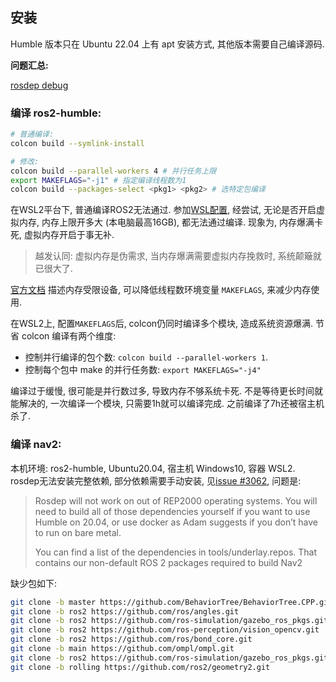 ## 安装

Humble 版本只在 Ubuntu 22.04 上有 apt 安装方式, 其他版本需要自己编译源码.

**问题汇总:**

[rosdep debug](https://zhuanlan.zhihu.com/p/128035718)

### 编译 ros2-humble:

```bash
# 普通编译:
colcon build --symlink-install

# 修改:
colcon build --parallel-workers 4 # 并行任务上限
export MAKEFLAGS="-j1" # 指定编译线程数为1
colcon build --packages-select <pkg1> <pkg2> # 选特定包编译
```

在WSL2平台下, 普通编译ROS2无法通过. 参加[WSL配置](../WSL/配置%20-%20从此开始.md), 经尝试, 无论是否开启虚拟内存, 内存上限开多大 (本电脑最高16GB), 都无法通过编译. 现象为, 内存爆满卡死, 虚拟内存开启于事无补. 

> 越发认同: 虚拟内存是伪需求, 当内存爆满需要虚拟内存挽救时, 系统颠簸就已很大了.

[官方文档](https://docs.ros.org/en/humble/How-To-Guides/Installation-Troubleshooting.html#linux-troubleshooting) 描述内存受限设备, 可以降低线程数环境变量 `MAKEFLAGS`, 来减少内存使用.

在WSL2上, 配置`MAKEFLAGS`后, colcon仍同时编译多个模块, 造成系统资源爆满. 节省 colcon 编译有两个维度:
- 控制并行编译的包个数: `colcon build --parallel-workers 1`. 
- 控制每个包中 make 的并行任务数: `export MAKEFLAGS="-j4"`

编译过于缓慢, 很可能是并行数过多, 导致内存不够系统卡死. 不是等待更长时间就能解决的, 一次编译一个模块, 只需要1h就可以编译完成. 之前编译了7h还被宿主机杀了.

### 编译 nav2:

本机环境: ros2-humble, Ubuntu20.04, 宿主机 Windows10, 容器 WSL2. rosdep无法安装完整依赖, 部分依赖需要手动安装, 见[issue #3062](https://github.com/ros-planning/navigation2/issues/3062), 问题是:

>Rosdep will not work on out of REP2000 operating systems. You will need to build all of those dependencies yourself if you want to use Humble on 20.04, or use docker as Adam suggests if you don’t have to run on bare metal.
>
> You can find a list of the dependencies in tools/underlay.repos. That contains our non-default ROS 2 packages required to build Nav2

缺少包如下:
```bash
git clone -b master https://github.com/BehaviorTree/BehaviorTree.CPP.git
git clone -b ros2 https://github.com/ros/angles.git
git clone -b ros2 https://github.com/ros-simulation/gazebo_ros_pkgs.git
git clone -b ros2 https://github.com/ros-perception/vision_opencv.git
git clone -b ros2 https://github.com/ros/bond_core.git
git clone -b main https://github.com/ompl/ompl.git
git clone -b ros2 https://github.com/ros-simulation/gazebo_ros_pkgs.git
git clone -b rolling https://github.com/ros2/geometry2.git
```
